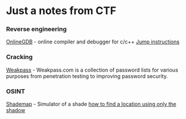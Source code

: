 # Just a notes from CTF


### Reverse engineering
[OnlineGDB](https://www.onlinegdb.com) - online compiler and debugger for c/c++
[Jump instructions](https://faydoc.tripod.com/cpu/index_j.htm)

### Cracking
[Weakpass](https://weakpass.com) - Weakpass.com is a collection of password lists for various purposes from penetration testing to improving password security.


### OSINT
[Shademap](https://shademap.app) - Simulator of a shade
[how to find a location using only the shadow](https://www.youtube.com/watch?v=pQIjDPFgdJA)